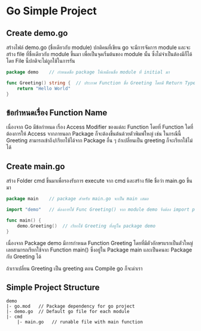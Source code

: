 # Go Simple Project

## Create demo.go

สร้างไฟล์ demo.go (ชื่อเดียวกับ module) ปกติคนที่เขียน go จะมีการจัดการ module และจะสร้าง file ที่ชื่อเดียวกับ module ขึ้นมา เพื่อเป็นจุดเริ่มต้นของ module นั้น ซึ่งไม่จำเป็นต้องมีก็ได้ โดย File นี้ปกติจะไม่ถูกใช้ในการรัน

```go
package demo    // กำหนดชื่อ package ให้เหมือนชื่อ module ที่ initial มา

func Greeting() string {  // ประกาศ Function ชื่อ Greeting โดยมี Return Type เป็น String
    return "Hello World"
}
```

## ข้อกำหนดเรื่อง Function Name

เนื่องจาก Go มีข้อกำหนด เรื่อง Access Modifier ของแต่ละ Function โดยที่ Function ใดที่ต้องการให้ Access จากภายนอก Package ก็จะต้องขึ้นต้นด้วยตัวพิมพ์ใหญ่ เช่น ในกรณีนี้ Greeting สามารถเข้าถึง/เรียกใช้ได้จาก Package อื่น ๆ ถ้าเปลี่ยนเป็น greeting ก็จะเรียกใช้ไม่ได้

## Create main.go

สร้าง Folder cmd ขึ้นมาเพื่อรองรับการ execute จาก cmd และสร้าง file ชื่อว่า main.go ขึ้นมา

```go
package main    // package สำหรับ main.go จะเป็น main เสมอ

import "demo"   // ต้องการใช้ Func Greeting() จาก module demo จึงต้อง import package demo เข้ามา 

func main() {
    demo.Greeting()  // เรียกใช้ Greeting ที่อยู่ใน package demo
}
```

เนื่องจาก Package demo มีการกำหนด Function Greeting โดยที่มีตัวอักษรแรกเป็นตัวใหญ่ เลยสามารถเรียกใช้จาก Function main() ซึ่งอยู่ใน Package main  และเป็นคนละ Package  กับ Greeting ได้

ถ้าเราเปลี่ยน Greeting เป็น greeting ตอน Compile go ก็จะด่าเรา

## Simple Project Structure

```tree
demo
|- go.mod   // Package dependency for go project
|- demo.go  // Default go file for each module
|- cmd
    |- main.go   // runable file with main function
```
